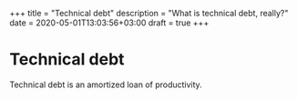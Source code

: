 +++
title = "Technical debt"
description = "What is technical debt, really?"
date = 2020-05-01T13:03:56+03:00
draft = true
+++

# Technical debt

Technical debt is an amortized loan of productivity.
